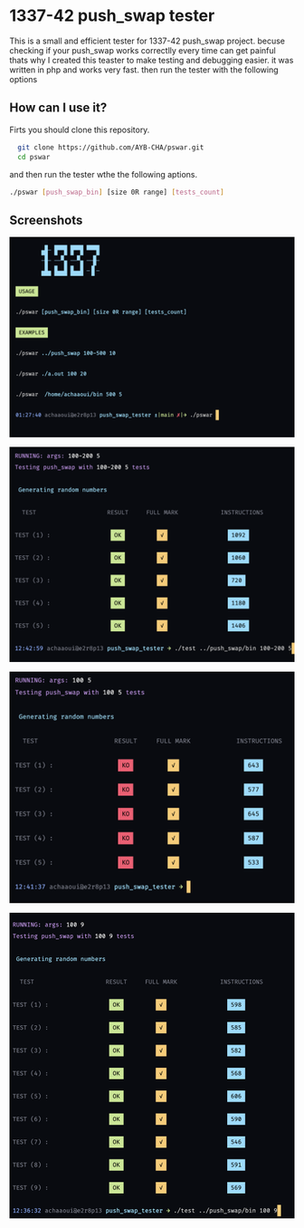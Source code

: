 
# 1337-42 push_swap tester

This is a small and efficient tester for 1337-42 push_swap project. becuse checking if your push_swap works correctlly every time can get painful thats why I created this teaster to make testing and debugging easier.
it was written in php and works very fast.
then run the tester with the following options

## How can I use it?
Firts you should clone this repository.
```bash
  git clone https://github.com/AYB-CHA/pswar.git
  cd pswar
```

and then run the tester wthe the following aptions.

```bash
./pswar [push_swap_bin] [size 0R range] [tests_count]
```



## Screenshots

![options](https://raw.githubusercontent.com/AYB-CHA/pswar/main/screenshots/usage.png "pswar options")

![options](https://raw.githubusercontent.com/AYB-CHA/pswar/main/screenshots/screen1.png "pswar options")

![options](https://raw.githubusercontent.com/AYB-CHA/pswar/main/screenshots/screen2.png "pswar options")

![options](https://raw.githubusercontent.com/AYB-CHA/pswar/main/screenshots/screen3.png "pswar options")

